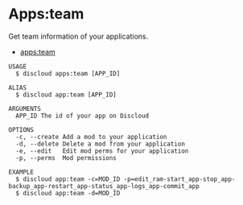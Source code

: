 # Apps:team

Get team information of your applications.

* [apps:team](#appsteam)

```sh-session
USAGE
  $ discloud apps:team [APP_ID]

ALIAS
  $ discloud app:team [APP_ID]

ARGUMENTS
  APP_ID The id of your app on Discloud

OPTIONS
  -c, --create Add a mod to your application
  -d, --delete Delete a mod from your application
  -e, --edit   Edit mod perms for your application
  -p, --perms  Mod permissions

EXAMPLE
  $ discloud app:team -c=MOD_ID -p=edit_ram-start_app-stop_app-backup_app-restart_app-status_app-logs_app-commit_app
  $ discloud app:team -d=MOD_ID
```
